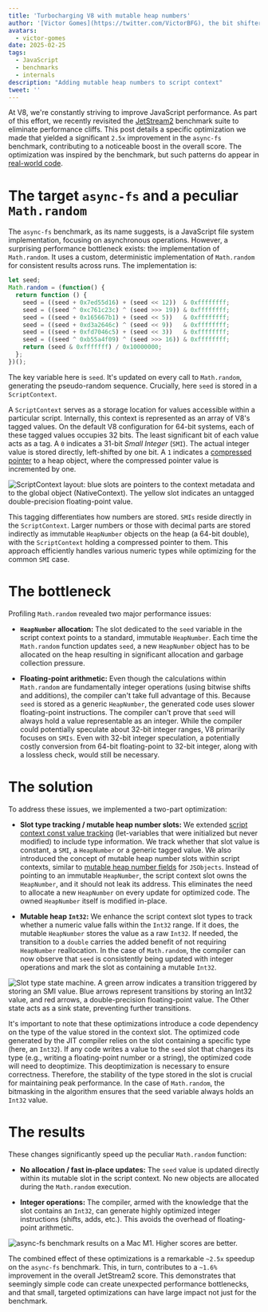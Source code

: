```yaml
---
title: 'Turbocharging V8 with mutable heap numbers'
author: '[Victor Gomes](https://twitter.com/VictorBFG), the bit shifter'
avatars:
  - victor-gomes
date: 2025-02-25
tags:
  - JavaScript
  - benchmarks
  - internals
description: "Adding mutable heap numbers to script context"
tweet: ''
---
```


At V8, we're constantly striving to improve JavaScript performance. As part of this effort, we recently revisited the [JetStream2](https://browserbench.org/JetStream2.1/) benchmark suite to eliminate performance cliffs. This post details a specific optimization we made that yielded a significant `2.5x` improvement in the `async-fs` benchmark, contributing to a noticeable boost in the overall score. The optimization was inspired by the benchmark, but such patterns do appear in [real-world code](https://github.com/WebAssembly/binaryen/blob/3339c1f38da5b68ce8bf410773fe4b5eee451ab8/scripts/fuzz_shell.js#L248).

# The target `async-fs` and a peculiar `Math.random`

The `async-fs` benchmark, as its name suggests, is a JavaScript file system implementation, focusing on asynchronous operations. However, a surprising performance bottleneck exists: the implementation of `Math.random`. It uses a custom, deterministic implementation of `Math.random` for consistent results across runs. The implementation is:

```js
let seed;
Math.random = (function() {
  return function () {
    seed = ((seed + 0x7ed55d16) + (seed << 12))  & 0xffffffff;
    seed = ((seed ^ 0xc761c23c) ^ (seed >>> 19)) & 0xffffffff;
    seed = ((seed + 0x165667b1) + (seed << 5))   & 0xffffffff;
    seed = ((seed + 0xd3a2646c) ^ (seed << 9))   & 0xffffffff;
    seed = ((seed + 0xfd7046c5) + (seed << 3))   & 0xffffffff;
    seed = ((seed ^ 0xb55a4f09) ^ (seed >>> 16)) & 0xffffffff;
    return (seed & 0xfffffff) / 0x10000000;
  };
})();
```

The key variable here is `seed`. It's updated on every call to `Math.random`, generating the pseudo-random sequence. Crucially, here `seed` is stored in a `ScriptContext`.

A `ScriptContext` serves as a storage location for values accessible within a particular script. Internally, this context is represented as an array of V8's tagged values. On the default V8 configuration for 64-bit systems, each of these tagged values occupies 32 bits. The least significant bit of each value acts as a tag. A `0` indicates a 31-bit _Small Integer_ (`SMI`). The actual integer value is stored directly, left-shifted by one bit. A `1` indicates a [compressed pointer](https://v8.dev/blog/pointer-compression) to a heap object, where the compressed pointer value is incremented by one.

![`ScriptContext` layout: blue slots are pointers to the context metadata and to the global object (`NativeContext`). The yellow slot indicates an untagged double-precision floating-point value.](/_img/mutable-heap-number/script-context.svg)

This tagging differentiates how numbers are stored. `SMIs` reside directly in the `ScriptContext`. Larger numbers or those with decimal parts are stored indirectly as immutable `HeapNumber` objects on the heap (a 64-bit double), with the `ScriptContext` holding a compressed pointer to them. This approach efficiently handles various numeric types while optimizing for the common `SMI` case.

# The bottleneck

Profiling `Math.random` revealed two major performance issues:

- **`HeapNumber` allocation:** The slot dedicated to the `seed` variable in the script context points to a standard, immutable `HeapNumber`. Each time the `Math.random` function updates `seed`, a new `HeapNumber` object has to be allocated on the heap resulting in  significant allocation and garbage collection pressure.

- **Floating-point arithmetic:** Even though the calculations within `Math.random` are fundamentally integer operations (using bitwise shifts and additions), the compiler can't take full advantage of this. Because `seed` is stored as a generic `HeapNumber`, the generated code uses slower floating-point instructions. The compiler can't prove that `seed` will always hold a value representable as an integer. While the compiler could potentially speculate about 32-bit integer ranges, V8 primarily focuses on `SMIs`. Even with 32-bit integer speculation, a potentially costly conversion from 64-bit floating-point to 32-bit integer, along with a lossless check, would still be necessary.

# The solution

To address these issues, we implemented a two-part optimization:

- **Slot type tracking / mutable heap number slots:** We extended [script context const value tracking](https://issues.chromium.org/u/2/issues/42203515) (let-variables that were initialized but never modified) to include type information. We track whether that slot value is constant, a `SMI`, a `HeapNumber` or a generic tagged value. We also introduced the concept of mutable heap number slots within script contexts, similar to [mutable heap number fields](https://v8.dev/blog/react-cliff#smi-heapnumber-mutableheapnumber) for `JSObjects`. Instead of pointing to an immutable `HeapNumber`, the script context slot owns the `HeapNumber`, and it should not leak its address. This eliminates the need to allocate a new `HeapNumber` on every update for optimized code. The owned `HeapNumber` itself is modified in-place. 

- **Mutable heap `Int32`:** We enhance the script context slot types to track whether a numeric value falls within the `Int32` range. If it does, the mutable `HeapNumber` stores the value as a raw `Int32`. If needed, the transition to a `double` carries the added benefit of not requiring `HeapNumber` reallocation. In the case of `Math.random`, the compiler can now observe that `seed` is consistently being updated with integer operations and mark the slot as containing a mutable `Int32`.

![Slot type state machine.  A green arrow indicates a transition triggered by storing an `SMI` value.  Blue arrows represent transitions by storing an `Int32` value, and red arrows, a double-precision floating-point value. The `Other` state acts as a sink state, preventing further transitions.](/_img/mutable-heap-number/transitions.svg)

It's important to note that these optimizations introduce a code dependency on the type of the value stored in the context slot. The optimized code generated by the JIT compiler relies on the slot containing a specific type (here, an `Int32`). If any code writes a value to the `seed` slot that changes its type (e.g., writing a floating-point number or a string), the optimized code will need to deoptimize. This deoptimization is necessary to ensure correctness. Therefore, the stability of the type stored in the slot is crucial for maintaining peak performance. In the case of `Math.random`, the bitmasking in the algorithm ensures that the seed variable always holds an `Int32` value.

# The results

These changes significantly speed up the peculiar `Math.random` function:

- **No allocation / fast in-place updates:** The `seed` value is updated directly within its mutable slot in the script context. No new objects are allocated during the `Math.random` execution.

- **Integer operations:** The compiler, armed with the knowledge that the slot contains an `Int32`, can generate highly optimized integer instructions (shifts, adds, etc.). This avoids the overhead of floating-point arithmetic.

![`async-fs` benchmark results on a Mac M1. Higher scores are better.](/_img/mutable-heap-number/result.png)

The combined effect of these optimizations is a remarkable `~2.5x` speedup on the `async-fs` benchmark. This, in turn, contributes to a `~1.6%` improvement in the overall JetStream2 score. This demonstrates that seemingly simple code can create unexpected performance bottlenecks, and that small, targeted optimizations can have large impact not just for the benchmark.

